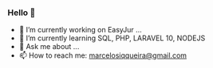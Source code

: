 ### Hello 👋


- 🔭 I’m currently working on EasyJur ...
- 🌱 I’m currently learning SQL, PHP, LARAVEL 10, NODEJS
- 💬 Ask me about ...
- 📫 How to reach me: marcelosiqqueira@gmail.com

